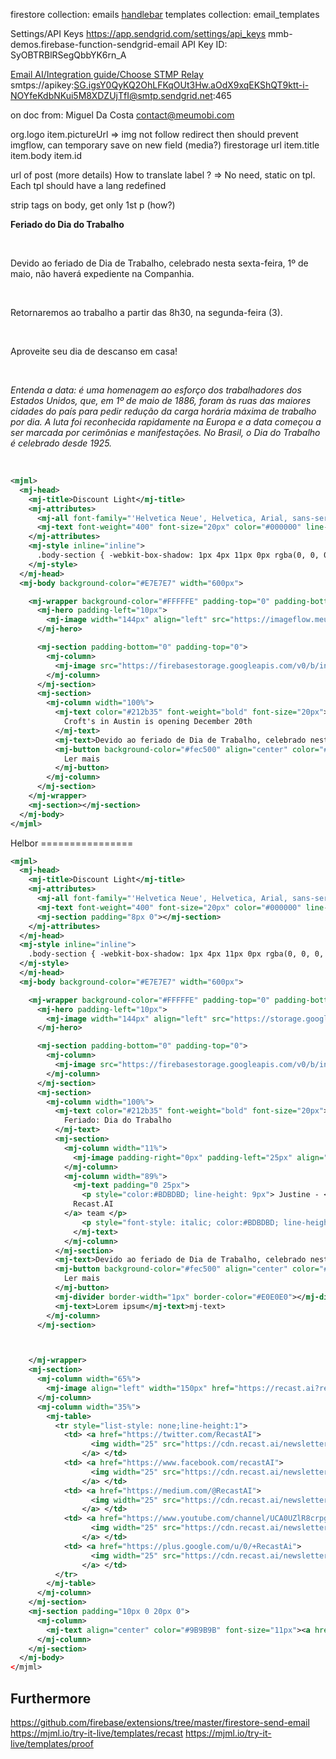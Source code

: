 firestore collection: emails
[handlebar](https://handlebarsjs.com/) templates collection: email_templates


Settings/API Keys https://app.sendgrid.com/settings/api_keys
mmb-demos.firebase-function-sendgrid-email
API Key ID: SyOBTRBlRSegQbbYK6rn_A


[Email AI/Integration guide/Choose STMP Relay](https://app.sendgrid.com/guide/integrate/langs/smtp)
smtps://apikey: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@smtp.sendgrid.net:465

on doc
from: Miguel Da Costa <contact@meumobi.com>

org.logo
item.pictureUrl => img not follow redirect then should prevent imgflow, can temporary save on new field (media?) firestorage url
item.title
item.body
item.id

url of post (more details) How to translate label ? => No need, static on tpl. Each tpl should have a lang redefined

strip tags on body, get only 1st p (how?)


<p class="ql-align-center"><strong>Feriado do Dia do Trabalho</strong></p><p><br></p><p>Devido ao feriado de Dia de Trabalho, celebrado nesta sexta-feira, 1º de maio, não haverá expediente na Companhia. </p><p><br></p><p>Retornaremos ao trabalho a partir das 8h30, na segunda-feira (3).</p><p>&nbsp;</p><p>Aproveite seu dia de descanso em casa! </p><p><br></p><p><em>Entenda a data: é uma homenagem ao esforço dos trabalhadores dos Estados Unidos, que, em 1º de maio de 1886, foram às ruas das maiores cidades do país para pedir redução da carga horária máxima de trabalho por dia. A luta foi reconhecida rapidamente na Europa e a data começou a ser marcada por cerimônias e manifestações. No Brasil, o Dia do Trabalho é celebrado desde 1925.</em></p><p><br></p>

```xml
<mjml>
  <mj-head>
    <mj-title>Discount Light</mj-title>
    <mj-attributes>
      <mj-all font-family="'Helvetica Neue', Helvetica, Arial, sans-serif"></mj-all>
      <mj-text font-weight="400" font-size="20px" color="#000000" line-height="24px" font-family="'Helvetica Neue', Helvetica, Arial, sans-serif"></mj-text>
    </mj-attributes>
    <mj-style inline="inline">
      .body-section { -webkit-box-shadow: 1px 4px 11px 0px rgba(0, 0, 0, 0.15); -moz-box-shadow: 1px 4px 11px 0px rgba(0, 0, 0, 0.15); box-shadow: 1px 4px 11px 0px rgba(0, 0, 0, 0.15); }
    </mj-style>
  </mj-head>
  <mj-body background-color="#E7E7E7" width="600px">

    <mj-wrapper background-color="#FFFFFE" padding-top="0" padding-bottom="0" css-class="body-section">
      <mj-hero padding-left="10px">
        <mj-image width="144px" align="left" src="https://imageflow.meumobi.com/nfmb/zUrm?width=1024&scale=both&format=jpg" href="https://web.infomobi.app" alt=""></mj-image>
      </mj-hero>

      <mj-section padding-bottom="0" padding-top="0">
        <mj-column>
          <mj-image src="https://firebasestorage.googleapis.com/v0/b/infomobi-v4.appspot.com/o/1588248966155_Dia%20do%20Trabalho%201.jpg?alt=media&token=71f33cef-e772-40d5-b78d-1a444b052df2" align="center" alt="" padding="0" href="https://google.com" />
        </mj-column>
      </mj-section>
      <mj-section>
        <mj-column width="100%">
          <mj-text color="#212b35" font-weight="bold" font-size="20px">
            Croft's in Austin is opening December 20th
          </mj-text>
          <mj-text>Devido ao feriado de Dia de Trabalho, celebrado nesta sexta-feira, 1º de maio, não haverá expediente na Companhia.</mj-text>
          <mj-button background-color="#fec500" align="center" color="#222" font-size="17px" font-weight="bold" href="https://web.infomobi.app/items/detail/kRmOZLzNW8jUEHw3exEQ" width="200px">
            Ler mais
          </mj-button>
        </mj-column>
      </mj-section>
    </mj-wrapper>
    <mj-section></mj-section>
  </mj-body>
</mjml>
```



Helbor ================

```xml
<mjml>
  <mj-head>
    <mj-title>Discount Light</mj-title>
    <mj-attributes>
      <mj-all font-family="'Helvetica Neue', Helvetica, Arial, sans-serif"></mj-all>
      <mj-text font-weight="400" font-size="20px" color="#000000" line-height="24px" font-family="'Helvetica Neue', Helvetica, Arial, sans-serif"></mj-text>
      <mj-section padding="8px 0"></mj-section>
    </mj-attributes>
  </mj-head>
  <mj-style inline="inline">
    .body-section { -webkit-box-shadow: 1px 4px 11px 0px rgba(0, 0, 0, 0.15); -moz-box-shadow: 1px 4px 11px 0px rgba(0, 0, 0, 0.15); box-shadow: 1px 4px 11px 0px rgba(0, 0, 0, 0.15); }
  </mj-style>
  </mj-head>
  <mj-body background-color="#E7E7E7" width="600px">

    <mj-wrapper background-color="#FFFFFE" padding-top="0" padding-bottom="0" css-class="body-section">
      <mj-hero padding-left="10px">
        <mj-image width="144px" align="left" src="https://storage.googleapis.com/infomobi-v4.appspot.com/header-helbor2-clean.png?width=1024&scale=both&format=jpg" href="https://web.infomobi.app" alt=""></mj-image>
      </mj-hero>

      <mj-section padding-bottom="0" padding-top="0">
        <mj-column>
          <mj-image src="https://firebasestorage.googleapis.com/v0/b/infomobi-v4.appspot.com/o/1588248966155_Dia%20do%20Trabalho%201.jpg?alt=media&token=71f33cef-e772-40d5-b78d-1a444b052df2" align="center" alt="" padding="0" href="https://google.com" />
        </mj-column>
      </mj-section>
      <mj-section>
        <mj-column width="100%">
          <mj-text color="#212b35" font-weight="bold" font-size="20px">
            Feriado: Dia do Trabalho
          </mj-text>
          <mj-section>
            <mj-column width="11%">
              <mj-image padding-right="0px" padding-left="25px" align="left" width="70px" href="https://twitter.com/MrJustaine" src="https://cdn.recast.ai/newsletter/justine.png"></mj-image>
            </mj-column>
            <mj-column width="89%">
              <mj-text padding="0 25px">
                <p style="color:#BDBDBD; line-height: 9px"> Justine - <a href="https://recast.ai?ref=newsletter" style="color: #3498DB;">
              Recast.AI
            </a> team </p>
                <p style="font-style: italic; color:#BDBDBD; line-height: 9px"> Your light in the storm </p>
              </mj-text>
            </mj-column>
          </mj-section>
          <mj-text>Devido ao feriado de Dia de Trabalho, celebrado nesta sexta-feira, 1º de maio, não haverá expediente na Companhia.</mj-text>
          <mj-button background-color="#fec500" align="center" color="#222" font-size="17px" font-weight="bold" href="https://web.infomobi.app/items/detail/kRmOZLzNW8jUEHw3exEQ" width="200px">
            Ler mais
          </mj-button>
          <mj-divider border-width="1px" border-color="#E0E0E0"></mj-divider>
          <mj-text>Lorem ipsum</mj-text>mj-text>
        </mj-column>
      </mj-section>



    </mj-wrapper>
    <mj-section>
      <mj-column width="65%">
        <mj-image align="left" width="150px" href="https://recast.ai?ref=newsletter" src="https://cdn.recast.ai/newsletter/recast-ai-01.png"></mj-image>
      </mj-column>
      <mj-column width="35%">
        <mj-table>
          <tr style="list-style: none;line-height:1">
            <td> <a href="https://twitter.com/RecastAI">
                  <img width="25" src="https://cdn.recast.ai/newsletter/twitter.png" />
                </a> </td>
            <td> <a href="https://www.facebook.com/recastAI">
                  <img width="25" src="https://cdn.recast.ai/newsletter/facebook.png" />
                </a> </td>
            <td> <a href="https://medium.com/@RecastAI">
                  <img width="25" src="https://cdn.recast.ai/newsletter/medium.png" />
                </a> </td>
            <td> <a href="https://www.youtube.com/channel/UCA0UZlR8crpgwFiVaSTbVWw">
                  <img width="25" src="https://cdn.recast.ai/newsletter/youtube.png" />
                </a> </td>
            <td> <a href="https://plus.google.com/u/0/+RecastAi">
                  <img width="25" src="https://cdn.recast.ai/newsletter/google%2B.png" />
                </a> </td>
          </tr>
        </mj-table>
      </mj-column>
    </mj-section>
    <mj-section padding="10px 0 20px 0">
      <mj-column>
        <mj-text align="center" color="#9B9B9B" font-size="11px"><a href="#" style="color: #9B9B9B;">Unsubscribe</a> from this newsletter<br/>52 Edison Court Suite 259 / East Aidabury / Cambodi<br/> <a href="#" style="color: #9B9B9B; text-decoration:none;">Made by svenhaustein.de</a></mj-text>
      </mj-column>
    </mj-section>
  </mj-body>
</mjml>
```

## Furthermore
https://github.com/firebase/extensions/tree/master/firestore-send-email
https://mjml.io/try-it-live/templates/recast
https://mjml.io/try-it-live/templates/proof